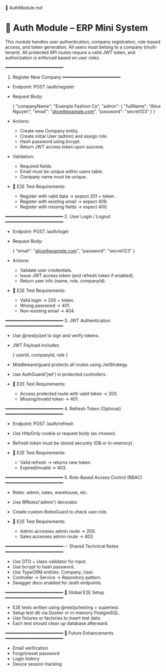 📄 AuthModule.md

# 🔐 Auth Module – ERP Mini System

This module handles user authentication, company registration, role-based access, and token generation. All users must belong to a company (multi-tenant). All protected API routes require a valid JWT token, and authorization is enforced based on user roles.

━━━━━━━━━━━━━━━━━━━━━━

1. Register New Company
   ━━━━━━━━━━━━━━━━━━━━━━

- Endpoint: POST /auth/register

- Request Body:

  {
  "companyName": "Example Fashion Co",
  "admin": {
  "fullName": "Alice Nguyen",
  "email": "[alice@example.com](mailto:alice@example.com)",
  "password": "secret123"
  }
  }

- Actions:

  - Create new Company entity.
  - Create initial User (admin) and assign role.
  - Hash password using bcrypt.
  - Return JWT access token upon success.

- Validation:

  - Required fields.
  - Email must be unique within users table.
  - Company name must be unique.

- 🧪 E2E Test Requirements:

  - Register with valid data → expect 201 + token.
  - Register with existing email → expect 409.
  - Register with missing fields → expect 400.

━━━━━━━━━━━━━━━━━━━━━━
2\. User Login / Logout
━━━━━━━━━━━━━━━━━━━━━━

- Endpoint: POST /auth/login

- Request Body:

  {
  "email": "[alice@example.com](mailto:alice@example.com)",
  "password": "secret123"
  }

- Actions:

  - Validate user credentials.
  - Issue JWT access token (and refresh token if enabled).
  - Return user info (name, role, companyId).

- 🧪 E2E Test Requirements:

  - Valid login → 200 + token.
  - Wrong password → 401.
  - Non-existing email → 404.

━━━━━━━━━━━━━━━━━━━━━━
3\. JWT Authentication
━━━━━━━━━━━━━━━━━━━━━━

- Use @nestjs/jwt to sign and verify tokens.

- JWT Payload includes:

  {
  userId,
  companyId,
  role
  }

- Middleware/guard protects all routes using JwtStrategy.

- Use AuthGuard('jwt') in protected controllers.

- 🧪 E2E Test Requirements:

  - Access protected route with valid token → 200.
  - Missing/invalid token → 401.

━━━━━━━━━━━━━━━━━━━━━━
4\. Refresh Token (Optional)
━━━━━━━━━━━━━━━━━━━━━━

- Endpoint: POST /auth/refresh

- Use HttpOnly cookie or request body (as chosen).

- Refresh token must be stored securely (DB or in-memory).

- 🧪 E2E Test Requirements:

  - Valid refresh → returns new token.
  - Expired/invalid → 403.

━━━━━━━━━━━━━━━━━━━━━━
5\. Role-Based Access Control (RBAC)
━━━━━━━━━━━━━━━━━━━━━━

- Roles: admin, sales, warehouse, etc.

- Use @Roles('admin') decorator.

- Create custom RolesGuard to check user.role.

- 🧪 E2E Test Requirements:

  - Admin accesses admin route → 200.
  - Sales accesses admin route → 403.

━━━━━━━━━━━━━━━━━━━━━━
✅ Shared Technical Notes
━━━━━━━━━━━━━━━━━━━━━━

- Use DTO + class-validator for input.
- Use bcrypt to hash password.
- Use TypeORM entities: Company, User.
- Controller → Service → Repository pattern.
- Swagger docs enabled for /auth endpoints.

━━━━━━━━━━━━━━━━━━━━━━
🧪 Global E2E Setup
━━━━━━━━━━━━━━━━━━━━━━

- E2E tests written using @nestjs/testing + supertest.
- Setup test db via Docker or in-memory PostgreSQL.
- Use fixtures or factories to insert test data.
- Each test should clean up database afterward.

━━━━━━━━━━━━━━━━━━━━━━
📌 Future Enhancements
━━━━━━━━━━━━━━━━━━━━━━

- Email verification
- Forgot/reset password
- Login history
- Device session tracking
